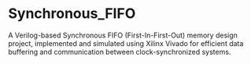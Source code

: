 # Synchronous_FIFO
A Verilog-based Synchronous FIFO (First-In-First-Out) memory design project, implemented and simulated using Xilinx Vivado for efficient data buffering and communication between clock-synchronized systems.
